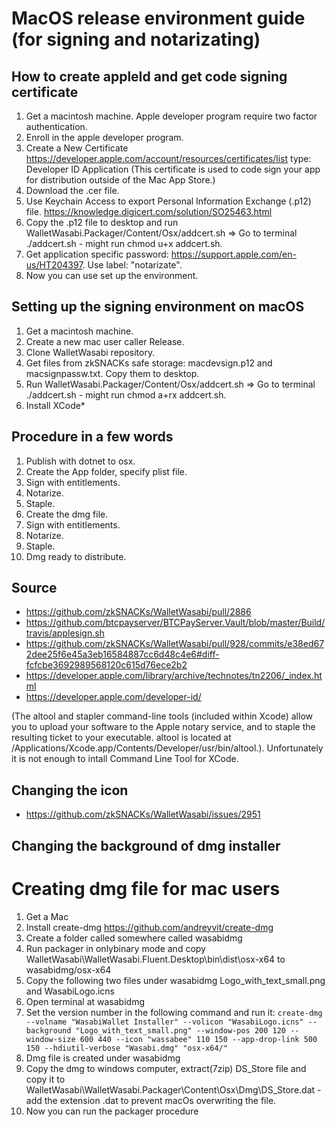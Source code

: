 # MacOS release environment guide (for signing and notarizating)

## How to create appleId and get code signing certificate

1. Get a macintosh machine. Apple developer program require two factor authentication.
2. Enroll in the apple developer program.
3. Create a New Certificate https://developer.apple.com/account/resources/certificates/list type: Developer ID Application (This certificate is used to code sign your app for distribution outside of the Mac App Store.)
4. Download the .cer file.
5. Use Keychain Access to export Personal Information Exchange (.p12) file. https://knowledge.digicert.com/solution/SO25463.html
6. Copy the .p12 file to desktop and run WalletWasabi.Packager/Content/Osx/addcert.sh => Go to terminal ./addcert.sh - might run chmod u+x addcert.sh.
7. Get application specific password: https://support.apple.com/en-us/HT204397. Use label: "notarizate".
8. Now you can use set up the environment.

## Setting up the signing environment on macOS

1. Get a macintosh machine.
2. Create a new mac user caller Release.
3. Clone WalletWasabi repository.
4. Get files from zkSNACKs safe storage: macdevsign.p12 and macsignpassw.txt. Copy them to desktop.
5. Run WalletWasabi.Packager/Content/Osx/addcert.sh => Go to terminal ./addcert.sh - might run chmod a+rx addcert.sh.
6. Install XCode*

## Procedure in a few words

1. Publish with dotnet to osx.
2. Create the App folder, specify plist file.
3. Sign with entitlements.
4. Notarize.
4. Staple.
5. Create the dmg file.
6. Sign with entitlements.
7. Notarize.
8. Staple.
9. Dmg ready to distribute.

## Source

- https://github.com/zkSNACKs/WalletWasabi/pull/2886
- https://github.com/btcpayserver/BTCPayServer.Vault/blob/master/Build/travis/applesign.sh
- https://github.com/zkSNACKs/WalletWasabi/pull/928/commits/e38ed672dee25f6e45a3eb16584887cc6d48c4e6#diff-fcfcbe3692989568120c615d76ece2b2
- https://developer.apple.com/library/archive/technotes/tn2206/_index.html
- https://developer.apple.com/developer-id/

(The altool and stapler command-line tools (included within Xcode) allow you to upload your software to the Apple notary service, and to staple the resulting ticket to your executable. altool is located at /Applications/Xcode.app/Contents/Developer/usr/bin/altool.). Unfortunately it is not enough to intall Command Line Tool for XCode. 

## Changing the icon

- https://github.com/zkSNACKs/WalletWasabi/issues/2951

## Changing the background of dmg installer

# Creating dmg file for mac users

1. Get a Mac
2. Install create-dmg https://github.com/andreyvit/create-dmg 
3. Create a folder called somewhere called wasabidmg
4. Run packager in onlybinary mode and copy WalletWasabi\WalletWasabi.Fluent.Desktop\bin\dist\osx-x64 to wasabidmg/osx-x64
5. Copy the following two files under wasabidmg Logo_with_text_small.png and WasabiLogo.icns
6. Open terminal at wasabidmg
7. Set the version number in the following command and run it:  ```create-dmg --volname "WasabiWallet Installer" --volicon "WasabiLogo.icns" --background "Logo_with_text_small.png" --window-pos 200 120 --window-size 600 440 --icon "wassabee" 110 150 --app-drop-link 500 150 --hdiutil-verbose "Wasabi.dmg" "osx-x64/"```
8. Dmg file is created under wasabidmg
9. Copy the dmg to windows computer, extract(7zip) DS_Store file and copy it to WalletWasabi\WalletWasabi.Packager\Content\Osx\Dmg\DS_Store.dat - add the extension .dat to prevent macOs overwriting the file. 
10. Now you can run the packager procedure
